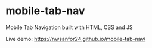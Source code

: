# mobile-tab-nav

Mobile Tab Navigation built with HTML, CSS and JS

Live demo: https://nwsanfor24.github.io/mobile-tab-nav/